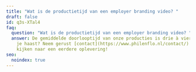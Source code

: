 ```yaml
---
title: "Wat is de productietijd van een employer branding video? "
draft: false
id: q3s-XTal4
faq:
  question: "Wat is de productietijd van een employer branding video? "
  answer: De gemiddelde doorlooptijd van onze producties is drie à vier weken. Heb
    je haast? Neem gerust [contact](https://www.philenflo.nl/contact/) op om te
    kijken naar een eerdere oplevering!
seo:
  noindex: true
---
```

